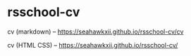 # rsschool-cv
cv (markdown) – https://seahawkxii.github.io/rsschool-cv/cv

cv (HTML CSS) – https://seahawkxii.github.io/rsschool-cv/
